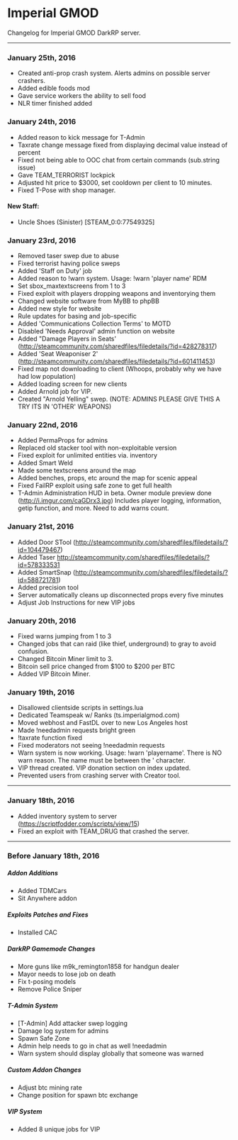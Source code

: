 # Imperial GMOD

Changelog for Imperial GMOD DarkRP server.

---
### January 25th, 2016
* Created anti-prop crash system. Alerts admins on possible server crashers.
* Added edible foods mod
* Gave service workers the ability to sell food
* NLR timer finished added

### January 24th, 2016
* Added reason to kick message for T-Admin
* Taxrate change message fixed from displaying decimal value instead of percent
* Fixed not being able to OOC chat from certain commands (sub.string issue)
* Gave TEAM_TERRORIST lockpick
* Adjusted hit price to $3000, set cooldown per client to 10 minutes.
* Fixed T-Pose with shop manager.

#### New Staff:
* Uncle Shoes (Sinister) [STEAM_0:0:77549325]

### January 23rd, 2016
* Removed taser swep due to abuse
* Fixed terrorist having police sweps
* Added 'Staff on Duty' job
* Added reason to !warn system. Usage: !warn 'player name' RDM
* Set sbox_maxtextscreens from 1 to 3
* Fixed exploit with players dropping weapons and inventorying them
* Changed website software from MyBB to phpBB
* Added new style for website
* Rule updates for basing and job-specific
* Added 'Communications Collection Terms' to MOTD
* Disabled 'Needs Approval' admin function on website
* Added "Damage Players in Seats' (http://steamcommunity.com/sharedfiles/filedetails/?id=428278317)
* Added 'Seat Weaponiser 2' (http://steamcommunity.com/sharedfiles/filedetails/?id=601411453)
* Fixed map not downloading to client (Whoops, probably why we have had low population)
* Added loading screen for new clients
* Added Arnold job for VIP. 
* Created "Arnold Yelling" swep. (NOTE: ADMINS PLEASE GIVE THIS A TRY ITS IN 'OTHER' WEAPONS)

### January 22nd, 2016
* Added PermaProps for admins 
* Replaced old stacker tool with non-exploitable version
* Fixed exploit for unlimited entities via. inventory
* Added Smart Weld
* Made some textscreens around the map
* Added benches, props, etc around the map for scenic appeal
* Fixed FailRP exploit using safe zone to get full health
* T-Admin Administration HUD in beta. Owner module preview done (http://i.imgur.com/caGDrx3.jpg)
Includes player logging, information, getip function, and more. Need to add warns count.

### January 21st, 2016
* Added Door STool (http://steamcommunity.com/sharedfiles/filedetails/?id=104479467)
* Added Taser http://steamcommunity.com/sharedfiles/filedetails/?id=578333531
* Added SmartSnap (http://steamcommunity.com/sharedfiles/filedetails/?id=588721781)
* Added precision tool
* Server automatically cleans up disconnected props every five minutes
* Adjust Job Instructions for new VIP jobs

### January 20th, 2016
* Fixed warns jumping from 1 to 3
* Changed jobs that can raid (like thief, underground) to gray to avoid confusion.
* Changed Bitcoin Miner limit to 3. 
* Bitcoin sell price changed from $100 to $200 per BTC
* Added VIP Bitcoin Miner.

### January 19th, 2016
* Disallowed clientside scripts in settings.lua
* Dedicated Teamspeak w/ Ranks (ts.imperialgmod.com)
* Moved webhost and FastDL over to new Los Angeles host
* Made !needadmin requests bright green
* !taxrate function fixed
* Fixed moderators not seeing !needadmin requests
* Warn system is now working. Usage: !warn 'playername'. There is NO warn reason. The name must be between the ' character.
* VIP thread created. VIP donation section on index updated.
* Prevented users from crashing server with Creator tool.

---

### January 18th, 2016
* Added inventory system to server (https://scriptfodder.com/scripts/view/15)
* Fixed an exploit with TEAM_DRUG that crashed the server.

---

### Before January 18th, 2016

##### Addon Additions
* Added TDMCars
* Sit Anywhere addon

##### Exploits Patches and Fixes
* Installed CAC

##### DarkRP Gamemode Changes
* More guns like m9k_remington1858 for handgun dealer
* Mayor needs to lose job on death
* Fix t-posing models
* Remove Police Sniper
 
##### T-Admin System
* [T-Admin] Add attacker swep logging
* Damage log system for admins
* Spawn Safe Zone
* Admin help needs to go in chat as well !needadmin
* Warn system should display globally that someone was warned

##### Custom Addon Changes
* Adjust btc mining rate
* Change position for spawn btc exchange

##### VIP System
* Added 8 unique jobs for VIP
